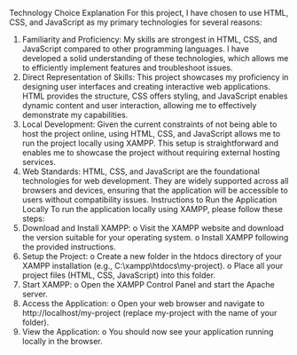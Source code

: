 Technology Choice Explanation
For this project, I have chosen to use HTML, CSS, and JavaScript as my primary technologies for several reasons:
1.	Familiarity and Proficiency: My skills are strongest in HTML, CSS, and JavaScript compared to other programming languages. I have developed a solid understanding of these technologies, which allows me to efficiently implement features and troubleshoot issues.
2.	Direct Representation of Skills: This project showcases my proficiency in designing user interfaces and creating interactive web applications. HTML provides the structure, CSS offers styling, and JavaScript enables dynamic content and user interaction, allowing me to effectively demonstrate my capabilities.
3.	Local Development: Given the current constraints of not being able to host the project online, using HTML, CSS, and JavaScript allows me to run the project locally using XAMPP. This setup is straightforward and enables me to showcase the project without requiring external hosting services.
4.	Web Standards: HTML, CSS, and JavaScript are the foundational technologies for web development. They are widely supported across all browsers and devices, ensuring that the application will be accessible to users without compatibility issues.
Instructions to Run the Application Locally
To run the application locally using XAMPP, please follow these steps:
1.	Download and Install XAMPP:
o	Visit the XAMPP website and download the version suitable for your operating system.
o	Install XAMPP following the provided instructions.
2.	Setup the Project:
o	Create a new folder in the htdocs directory of your XAMPP installation (e.g., C:\xampp\htdocs\my-project).
o	Place all your project files (HTML, CSS, JavaScript) into this folder.
3.	Start XAMPP:
o	Open the XAMPP Control Panel and start the Apache server.
4.	Access the Application:
o	Open your web browser and navigate to http://localhost/my-project (replace my-project with the name of your folder).
5.	View the Application:
o	You should now see your application running locally in the browser.
